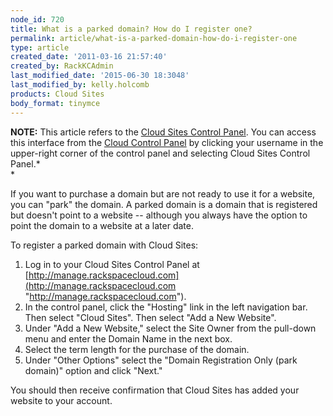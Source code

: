 ```yaml
---
node_id: 720
title: What is a parked domain? How do I register one?
permalink: article/what-is-a-parked-domain-how-do-i-register-one
type: article
created_date: '2011-03-16 21:57:40'
created_by: RackKCAdmin
last_modified_date: '2015-06-30 18:3048'
last_modified_by: kelly.holcomb
products: Cloud Sites
body_format: tinymce
---
```


**NOTE:** This article refers to the [Cloud Sites Control
Panel](https://manage.rackspacecloud.com/). You can access this
interface from the [Cloud Control Panel](https://mycloud.rackspace.com/)
by clicking your username in the upper-right corner of the control panel
and selecting Cloud Sites Control Panel.*\
*

If you want to purchase a domain but are not ready to use it for a
website, you can "park" the domain. A parked domain is a domain that is
registered but doesn't point to a website -- although you always have
the option to point the domain to a website at a later date.

To register a parked domain with Cloud Sites:

1.  Log in to your Cloud Sites Control Panel at
    [http://manage.rackspacecloud.com](http://manage.rackspacecloud.com "http://manage.rackspacecloud.com").
2.  In the control panel, click the "Hosting" link in the left
    navigation bar. Then select "Cloud Sites". Then select "Add a New
    Website".
3.  Under "Add a New Website," select the Site Owner from the pull-down
    menu and enter the Domain Name in the next box.
4.  Select the term length for the purchase of the domain.
5.  Under "Other Options" select the "Domain Registration Only (park
    domain)" option and click "Next."

You should then receive confirmation that Cloud Sites has added your
website to your account.

